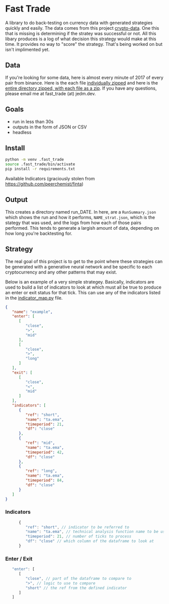 # Fast Trade

A library to do back-testing on currency data with generated strategies quickly and easily. The data comes from this project [crypto-data](https://github.com/jrmeier/crypto-data). One this that is missing is determining if the stratey was successful or not. All this libary produces is a log of what decision this strategy would make at this time. It provides no way to "score" the strategy. That's being worked on but isn't implimented yet.

## Data

If you're looking for some data, here is almost every minute of 2017 of every pair from binance. Here is the each file [individually zipped](https://drive.google.com/file/d/16eoeNLTUVC9ydoMfVtjxxfLPKurGW05M/view?usp=sharing) and here is the [entire directory zipped, with each file as a zip](https://drive.google.com/file/d/16eoeNLTUVC9ydoMfVtjxxfLPKurGW05M/view?usp=sharing). If you have any questions, please email me at fast_trade (at) jedm.dev.

## Goals

- run in less than 30s
- outputs in the form of JSON or CSV
- headless

## Install

```bash
python -m venv .fast_trade
source .fast_trade/bin/activate
pip install -r requirements.txt
```

Available Indicators (graciously stolen from https://github.com/peerchemist/finta)

## Output

This creates a directory named run_DATE. In here, are a `RunSummary.json` which shows the run and how it performs, `NAME_strat.json`, which is the stategy that was used, and the logs from how each of those pairs performed. This tends to generate a largish amount of data, depending on how long you're backtesting for.

## Strategy

The real goal of this project is to get to the point where these strategies can be generated with a generative neural network and be specific to each cryptocurrency and any other patterns that may exist.

Below is an example of a very simple strategey. Basically, indicators are used to build a list of indicators to look at which must all be true to produce an enter or exit status for that tick. This can use any of the indicators listed in the [indicator_map.py](https://github.com/jrmeier/fast_trade/blob/master/fast_trade/indicator_map.py) file.


```json
{
   "name": "example",
   "enter": [
      [
         "close",
         ">",
         "mid"
      ],
      [
         "close",
         ">",
         "long"
      ]
   ],
   "exit": [
      [
         "close",
         "<",
         "mid"
      ]
   ],
   "indicators": [
      {
         "ref": "short",
         "name": "ta.ema",
         "timeperiod": 21,
         "df": "close"
      },
      {
         "ref": "mid",
         "name": "ta.ema",
         "timeperiod": 42,
         "df": "close"
      },
      {
         "ref": "long",
         "name": "ta.ema",
         "timeperiod": 84,
         "df": "close"
      }
   ]
}
```

### Indicators

```javascript
      {
         "ref": "short", // indicator to be referred to
         "name": "ta.ema", // technical analysis function name to be used
         "timeperiod": 21, // number of ticks to process
         "df": "close" // which column of the dataframe to look at
      }
```

### Enter / Exit

```javascript
   "enter": [
      [
         "close", // part of the dataframe to compare to
         ">", // logic to use to compare
         "short" // the ref from the defined indicator
      ]
   ]
```
